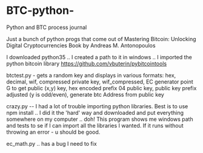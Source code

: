 # BTC-python-
Python and BTC process journal 

Just a bunch of python progs that come out of Mastering Bitcoin: Unlocking Digital Cryptocurrencies
Book by Andreas M. Antonopoulos

I downloaded python35 .. I created a path  to it in windows .. 
I imported the python bitcoin library https://github.com/vbuterin/pybitcointools

btctest.py - gets a random key and displays in various formats: hex, decimal, wif, compressed private key, wif_compressed, EC generator point G to get public (x,y) key, hex encoded prefix 04 public key, public key prefix adjusted (y is odd/even), generate btc Address from public key

crazy.py -- I had a lot of trouble importing python libraries.  Best is to use npm install .. I did it the 'hard' way and downloaded and put everything somewhere on my computer .. doh!  This program shows me windows path and tests to se if I can import all the libraries I wanted. If it runs without throwing an error - u should be good. 

ec_math.py .. has a bug I need to fix 

